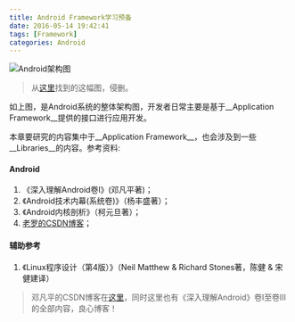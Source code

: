 ```yaml
---
title: Android Framework学习预备
date: 2016-05-14 19:42:41
tags: [Framework]
categories: Android
---
```


![Android架构图](http://7xktd8.com1.z0.glb.clouddn.com/Android-Arc.png)
>从[这里](http://www.webtag123.com/android/index.html)找到的这幅图，侵删。

如上图，是Android系统的整体架构图，开发者日常主要是基于__Application Framework__提供的接口进行应用开发。<!--more-->

本章要研究的内容集中于__Application Framework__，也会涉及到一些__Libraries__的内容。参考资料:

#### Android
1. 《深入理解Android卷I》(邓凡平著)；
2. 《Android技术内幕(系统卷)》（杨丰盛著）；
3. 《Android内核剖析》（柯元旦著）；
4. [老罗的CSDN博客](http://my.csdn.net/Luoshengyang)；

#### 辅助参考
1. 《Linux程序设计（第4版）》（Neil Matthew & Richard Stones著，陈健 & 宋健建译）

>邓凡平的CSDN博客在[这里](http://blog.csdn.net/innost)，同时这里也有《深入理解Android》卷I至卷III的全部内容，良心博客！
